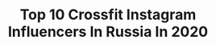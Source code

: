 ---
title: Top 10 Crossfit Instagram Influencers In Russia In 2020
description: >-
  Find top crossfit Instagram influencers in Russia in 2020. Most popular hashtags: #sport #mma #crossfit #riyadh.
platform: Instagram
profiles:
  - username: "n1k_workout"
    fullname: >-
      NIK
    location: "Russia"
    followers: 53302
    engagement: 354
    commentsToLikes: 0.014575
    id: ck5qc32v6omg60i11m8hhvcg2
    verified: false
    hashtags: "#handstand, #power, #gymnastics, #fitness"
  - username: "ilin24585"
    fullname: >-
      Alexandr Ilin
    location: "Russia"
    followers: 5480
    engagement: 1011
    commentsToLikes: 0.007999
    id: ck6tv1w34jp8c0j71kjrt1nd8
    verified: false
    hashtags: "#crossfitidol, #crossfitidol3, #idol, #idolfood"
  - username: "vladimirova_anastasia"
    fullname: >-
      ⚜️Anastasiia Vladimirova⚜️
    location: "Russia"
    followers: 12672
    engagement: 466
    commentsToLikes: 0.017158
    id: ck600znd8eko10i14e3vtaa88
    verified: false
    hashtags: "#aerobiccapacity"
  - username: "mari_neva_"
    fullname: >-
      Мария Евгеньева
    location: "Russia"
    followers: 36027
    engagement: 537
    commentsToLikes: 0.042390
    id: ck8szh7miofme0j788p9eac8h
    verified: false
    hashtags: ""
  - username: "ozdamirov.001"
    fullname: >-
      Ислам Оздамиров
    location: "Russia"
    followers: 3206
    engagement: 1176
    commentsToLikes: 0.105616
    id: ck6tyjd8242ww0j71lnnpudlt
    verified: false
    hashtags: "#bodibilding, #cha, #gum"
  - username: "murad_nukhkadiev"
    fullname: >-
      Murad Nukhkadiev
    location: "Russia"
    followers: 274555
    engagement: 601
    commentsToLikes: 0.008410
    id: ck5hjrpmlh4wf0i11x53nihww
    verified: true
    hashtags: "#coffee, #relax, #jump, #repost"
  - username: "bellator_arena_sports"
    fullname: >-
      Тренажерный Зал Bellator
    location: "Russia"
    followers: 14136
    engagement: 629
    commentsToLikes: 0.338989
    id: ck5pvkbjziaya0i11heek6eji
    verified: false
    hashtags: "#ufc232, #khabibnurmagomedov, #islammakhachev, #ufc"
  - username: "tomat89"
    fullname: >-
      Toma Sleptsova
    location: "Russia"
    followers: 3684
    engagement: 1096
    commentsToLikes: 0.039351
    id: ck8swpcp4esjw0j78y3wn6qzc
    verified: false
    hashtags: "#berloga, #crossfit, #sibshow19, #reebokrussia"
  - username: "diana_tsarkova"
    fullname: >-
      Diana Tsarkova
    location: "Russia"
    followers: 5698
    engagement: 266
    commentsToLikes: 0.030030
    id: ck600zpcfekrs0i14rzaa24tc
    verified: false
    hashtags: "#homeworkout, #geraklion, #train, #cyprus"
  - username: "rolanofficial"
    fullname: >-
      Rolan Guliev К-1 🇦🇿🇷🇺🇦🇪
    location: "Russia"
    followers: 7114
    engagement: 1339
    commentsToLikes: 0.074431
    id: ck5zw931s5pjd0i14rzz1csnf
    verified: false
    hashtags: "#tigermuaythaifighter, #crossfit, #dagestan, #training"
---